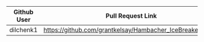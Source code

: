 | Github User | Pull Request Link                                          |
|-------------| -----------------------------------------------------------|
| dilchenk1   | https://github.com/grantkelsay/Hambacher_IceBreaker/pull/8 |